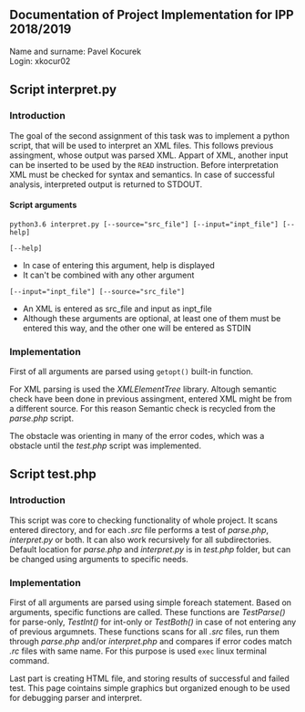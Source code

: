 ## Documentation of Project Implementation for IPP 2018/2019  

Name and surname: Pavel Kocurek  
Login: xkocur02

## Script interpret.py

### Introduction
The goal of the second assignment of this task was to implement a python script, that will be used to interpret an XML files. This follows previous assingment, whose output was parsed XML. Appart of XML, another input can be inserted to be used by the `READ` instruction. Before interpretation XML must be checked for syntax and semantics. In case of successful analysis, interpreted output is returned to STDOUT.

#### Script arguments
`python3.6 interpret.py [--source="src_file"] [--input="inpt_file"] [--help]`

`[--help]`

- In case of entering this argument, help is displayed  
- It can't be combined with any other argument

`[--input="inpt_file"] [--source="src_file"]`

- An XML is entered as src\_file and input as inpt\_file 
- Although these arguments are optional, at least one of them must be entered this way, and the other one will be entered as STDIN

### Implementation
First of all arguments are parsed using `getopt()` built-in function.

For XML parsing is used the _XMLElementTree_ library. Altough semantic check have been done in previous assingment, entered XML might be from a different source. For this reason Semantic check is recycled from the _parse.php_ script.

The obstacle was orienting in many of the error codes, which was a obstacle until the _test.php_ script was implemented.

## Script test.php

### Introduction
This script was core to checking functionality of whole project. It scans entered directory, and for each _.src_ file performs a test of _parse.php_, _interpret.py_ or both. It can also work recursively for all subdirectories. Default location for _parse.php_ and _interpret.py_ is in _test.php_ folder, but can be changed using arguments to specific needs.

### Implementation
First of all arguments are parsed using simple foreach statement. Based on arguments, specific functions are called. These functions are _TestParse()_ for parse-only, _TestInt()_ for int-only or _TestBoth()_ in case of not entering any of previous argumnets. These functions scans for all _.src_ files, run them through _parse.php_ and/or _interpret.php_ and compares if error codes match _.rc_ files with same name. For this purpose is used `exec` linux terminal command.

Last part is creating HTML file, and storing results of successful and failed test. This page cointains simple graphics but organized enough to be used for debugging parser and interpret.